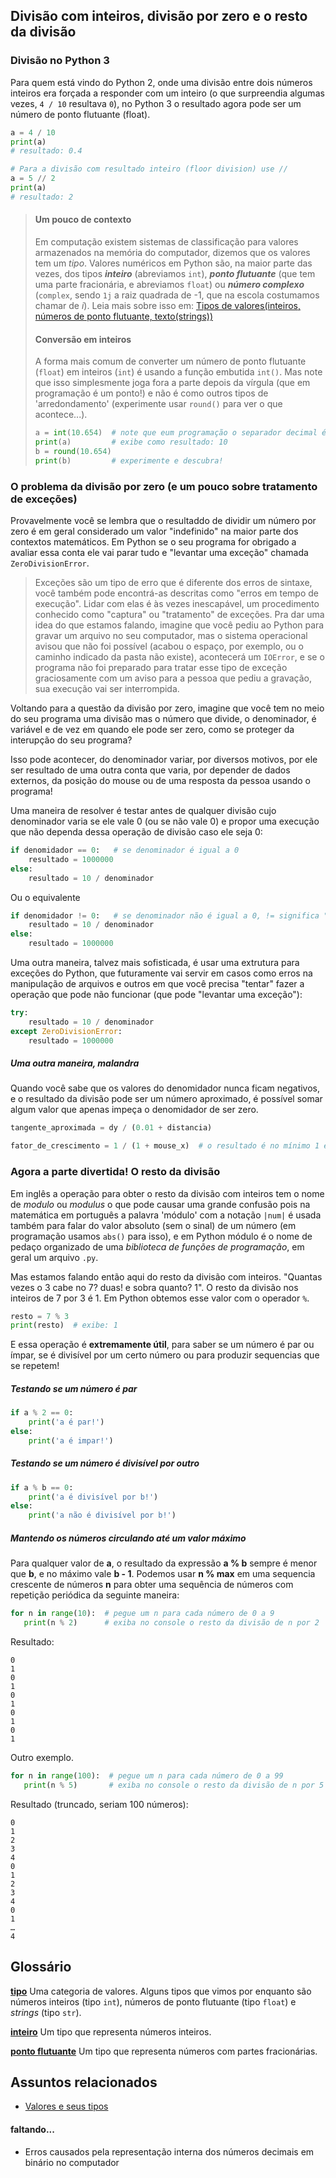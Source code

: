## Divisão com inteiros, divisão por zero e o resto da divisão

### Divisão no Python 3

Para quem está vindo do Python 2, onde uma divisão entre dois números inteiros era forçada a responder com um inteiro (o que surpreendia algumas vezes, `4 / 10` resultava `0`), no Python 3 o resultado agora pode ser um número de ponto flutuante (float).

```python
a = 4 / 10
print(a)
# resultado: 0.4

# Para a divisão com resultado inteiro (floor division) use //
a = 5 // 2
print(a)
# resultado: 2
```
> #### Um pouco de contexto
>
> Em computação existem sistemas de classificação para valores armazenados na memória do computador, dizemos que os valores tem um *tipo*. Valores numéricos em Python são, na maior parte das vezes, dos tipos ***inteiro*** (abreviamos `int`), ***ponto flutuante*** (que tem uma parte fracionária, e abreviamos `float`) ou ***número complexo*** (`complex`, sendo `1j` a raiz quadrada de -1, que na escola costumamos chamar de *i*). 
> Leia mais sobre isso em: [Tipos de valores(inteiros, números de ponto flutuante, texto(strings))](tipagem_py.md)
>
> #### Conversão em inteiros
> 
> A forma mais comum de converter um número de ponto flutuante (`float`) em inteiros (`int`) é usando a função embutida `int()`. Mas note que isso simplesmente joga fora a parte depois da vírgula (que em programação é um ponto!) e não é como outros tipos de 'arredondamento' (experimente usar `round()` para ver o que acontece...).
> 
> ```python
> a = int(10.654)  # note que eum programação o separador decimal é um ponto (.)
> print(a)         # exibe como resultado: 10
> b = round(10.654)
> print(b)         # experimente e descubra!
> ```

### O problema da divisão por zero (e um pouco sobre tratamento de exceções)

Provavelmente você se lembra que o resultaddo de dividir um número por zero é em geral considerado um valor "indefinido" na maior parte dos contextos matemáticos. Em Python se o seu programa for obrigado a avaliar essa conta ele vai parar tudo e "levantar uma exceção" chamada `ZeroDivisionError`.

> Exceções são um tipo de erro que é diferente dos erros de sintaxe, você também pode encontrá-as descritas como "erros em tempo de execução". Lidar com elas é às vezes inescapável, um procedimento conhecido como "captura" ou "tratamento" de exceções. Pra dar uma idea do que estamos falando, imagine que você pediu ao Python para gravar um arquivo no seu computador, mas o sistema operacional avisou que não foi possível (acabou o espaço, por exemplo, ou o caminho indicado da pasta não existe), acontecerá um `IOError`, e se o programa não foi preparado para tratar esse tipo de exceção graciosamente com um aviso para a pessoa que pediu a gravação, sua execução vai ser interrompida.

Voltando para a questão da divisão por zero, imagine que você tem no meio do seu programa uma divisão mas o número que divide, o denominador, é variável e de vez em quando ele pode ser zero, como se proteger da interupção do seu programa?

Isso pode acontecer, do denominador variar, por diversos motivos, por ele ser resultado de uma outra conta que varia, por depender de dados externos, da posição do mouse ou de uma resposta da pessoa usando o programa!

Uma maneira de resolver é testar antes de qualquer divisão cujo denominador varia se ele vale 0 (ou se não vale 0) e propor uma execução que não dependa dessa operação de divisão caso ele seja 0:

```python
if denomidador == 0:   # se denominador é igual a 0
    resultado = 1000000 
else:
    resultado = 10 / denominador
```
Ou o equivalente

```python
if denomidador != 0:   # se denominador não é igual a 0, != significa "é diferente de"
    resultado = 10 / denominador
else:
    resultado = 1000000
```

Uma outra maneira, talvez mais sofisticada, é usar uma extrutura para exceções do Python, que futuramente vai servir em casos como erros na manipulação de arquivos e outros em que você precisa "tentar" fazer a operação que pode não funcionar (que pode "levantar uma exceção"):

```python
try:
    resultado = 10 / denominador
except ZeroDivisionError:
    resultado = 1000000
```
##### Uma outra maneira, malandra

Quando você sabe que os valores do denomidador nunca ficam negativos, e o resultado da divisão pode ser um número aproximado, é possível somar algum valor que apenas impeça o denomidador de ser zero.

```python
tangente_aproximada = dy / (0.01 + distancia)

fator_de_crescimento = 1 / (1 + mouse_x)  # o resultado é no mínimo 1 e sem divisão por zero pois mouse_x nunca fica negativo
```

### Agora a parte divertida! O resto da divisão

Em inglês a operação para obter o resto da divisão com inteiros tem o nome de *modulo* ou *modulus* o que pode causar uma grande confusão pois na matemática em português a palavra 'módulo' com a notação `|num|` é usada também para falar do valor absoluto (sem o sinal) de um número (em programação usamos `abs()` para isso), e em Python módulo é o nome de pedaço organizado de uma *biblioteca de funções de programação*, em geral um arquivo `.py`.

Mas estamos falando então aqui do resto da divisão com inteiros. "Quantas vezes o 3 cabe no 7? duas! e sobra quanto? 1".
O resto da divisão nos inteiros de 7 por 3 é 1. Em Python obtemos esse valor com o operador `%`.

```python
resto = 7 % 3
print(resto)  # exibe: 1
```
E essa operação é **extremamente útil**, para saber se um número é par ou ímpar, se é divisível por um certo número ou para produzir sequencias que se repetem!

##### Testando se um número é par
```python
if a % 2 == 0:
    print('a é par!')
else:
    print('a é impar!')
```
##### Testando se um número é divisível por outro
```python
if a % b == 0:
    print('a é divisível por b!')
else:
    print('a não é divisível por b!')
```
##### Mantendo os números circulando até um valor máximo

Para qualquer valor de **a**, o resultado da expressão **a % b** sempre é menor que **b**, e no máximo vale **b - 1**.
Podemos usar **n % max** em uma sequencia crescente de números **n** para obter uma sequência de números com repetição periódica da seguinte maneira:

```python
for n in range(10):  # pegue um n para cada número de 0 a 9
   print(n % 2)      # exiba no console o resto da divisão de n por 2
```
Resultado:
```
0
1
0
1
0
1
0
1
0
1
```
Outro exemplo.
```python
for n in range(100):  # pegue um n para cada número de 0 a 99
   print(n % 5)       # exiba no console o resto da divisão de n por 5
```
Resultado (truncado, seriam 100 números):
```
0
1
2
3
4
0
1
2
3
4
0
1
…
4
```

## Glossário

[**tipo**](https://penseallen.github.io/PensePython2e/01-jornada.html#termo:tipo) Uma categoria de valores. Alguns tipos que vimos por enquanto são números inteiros (tipo `int`), números de ponto flutuante (tipo `float`) e *strings* (tipo `str`).

[**inteiro**](https://penseallen.github.io/PensePython2e/01-jornada.html#termo:inteiro) Um tipo que representa números inteiros.

[**ponto flutuante**](https://penseallen.github.io/PensePython2e/01-jornada.html#termo:ponto%20flutuante) Um tipo que representa números com partes fracionárias.

## Assuntos relacionados

- [Valores e seus tipos](tipagem_py.md)

#### faltando...

- Erros causados pela representação interna dos números decimais em binário no computador
